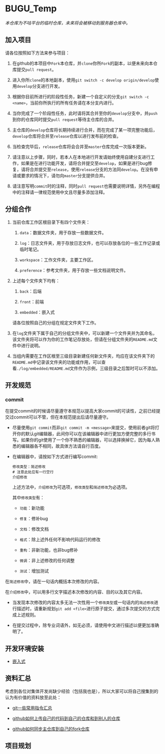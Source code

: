 # BUGU_Temp

*本仓库为不咕平台的临时仓库，未来将会被移动到服务器仓库中。*

## 加入项目

请各位按照如下方法来参与项目：

1. 在github的本项目中`Fork`本仓库，并`clone`你所`Fork`的副本，以便未来向本仓库提交`pull request`。

2. 进入你所`clone`的本地副本，使用`git switch -c develop origin/develop`使用`develop`分支进行开发。

3. 根据你目前所进行的阶段性任务，新建一个自定义的分支`git switch -c <name>`，当前你所执行的所有任务请在本分支内进行。

4. 当你完成了一个阶段性任务，此时请将其合并至你的`develop`分支中，并`push`到你的仓库同时提交`pull request`等待主仓库的合并。

5. 主仓库的`develop`仓库将长期持续进行合并，而在完成了某一项完整功能后，`develop`仓库将合并至`release`仓库以进行发布前的检查。

6. 当检查完毕后，`release`仓库将会合并至`master`仓库完成一次版本更新。

7. 请注意以上步骤，同时，若本人在本地进行开发请始终使用自建分支进行工作，如果是在进行功能开发，请将合并提交至`develop`，如果是进行bug修复，请将合并提交至`release`，使用`release`分支的方法同`develop`。在没有申请或要求的情况下，请勿向`master`分支提供合并。

8. 请注意写明`commit`时的注释，同时`pull request`也需要说明详情，另外在编程中的注释请一律规范使用中文且尽量多添加注释。

## 分组合作

1. 当前仓库工作区根目录下有四个文件夹：
   
   1. `data`：数据文件夹，用于存放一些数据文件。
   
   2. `log`：日志文件夹，用于存放日志文件，也可以存放各位的一些工作记录或临时笔记。
   
   3. `workspace`：工作文件夹，主要工作区。
   
   4. `preference`：参考文件夹，用于存放一些文档说明文件。

2. 上述每个文件夹下均有：
   
   1. `back`：后端
   
   2. `front`：前端
   
   3. `embedded`：嵌入式
   
   请各位按照自己的分组在规定文件夹下工作。

3. 在`log`文件夹下属于自己的分组文件夹中，可以新建一个文件夹并为其命名，该文件夹将可以作为你的工作笔记存放处，但请在分组文件夹的`README.md`文件中进行说明。

4. 当组内需要在工作区根至三级目录新建任何新文件夹，均应在该文件夹下的`README.md`中记录该文件夹的功能或作用，可以查看`./log/embedded/README.md`文件作为示例，三级目录之后暂时可以不添加。

## 开发规范

### commit

在提交commit的时候请尽量遵守本规范以提高大家commit的可读性，之前已经提交过commit可以不管，但在本规范提出后请尽量遵守。

- 尽量使用`git commit`而非`git commit -m <message>`来提交，使用前者git将打开你的默认git编辑器，此间你可以在该编辑器中进行更加方便完整的多行书写。如果你的git使用了一个你不熟悉的编辑器，可以选择换掉它，因为每人熟悉的编辑器各不相同，故具体方法请自行百度。

- 在编辑器中，请按如下方式进行编写commit:
  
  ```git
  修改类型：简述修改
  # 注意此处应有一行空行
  介绍修改
  ```
  
  上述方法中，`介绍修改`为可选项，`修改类型`和`简述修改`为必选项。
  
  其中`修改类型`有：
  
  - `功能`：新功能
  
  - `修复`：修补bug
  
  - `文档`：修改文档
  
  - `格式`：除上述外任何不影响代码运行的修改
  
  - `重构`：非新功能，也非bug修补
  
  - `微调`：非上述修改的任何调整
  
  - `测试`：增加测试

在`简述修改`中，请在一句话内概括本次修改的内容。

在`介绍修改`中，可以用多行文字描述本次修改的内容、目的以及其它内容。

- 当发现本次修改的内容太多无法一次性用一个`修改类型`或一句话内的`简述修改`进行描述时，请重新规划`git add <file>`进行原子提交，通过多次提交的方式完成上述规则。

- 在提交过程中，除专业词语外，如无必须，请使用中文进行描述以便更加准确明了。

## 开发环境安装

- [嵌入式](./preference/embedded/install.md)

## 资料汇总

考虑到各位对集体开发尚缺少经验（包括我也是），所以大家可以将自己搜集到的认为有价值的资料放至此处：

- [git一些常用指令汇总](https://yunwuhai.blog.csdn.net/article/details/122515950)

- [github如何上传自己的代码到自己的仓库和到别人的仓库](https://blog.csdn.net/weixin_43851149/article/details/107283174)

- [github如何同步主仓库到自己的fork仓库](https://blog.csdn.net/dingjianmin/article/details/117393092?utm_medium=distribute.pc_aggpage_search_result.none-task-blog-2~aggregatepage~first_rank_ecpm_v1~rank_v31_ecpm-1-117393092.pc_agg_new_rank&utm_term=%E5%A6%82%E4%BD%95%E5%B0%86%E8%87%AA%E5%B7%B1%E7%9A%84fork%E6%9B%B4%E6%96%B0&spm=1000.2123.3001.4430)

## 项目规划

